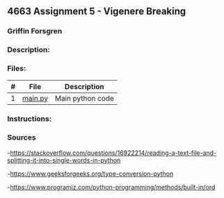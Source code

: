 ## 4663 Assignment 5 - Vigenere Breaking
### Griffin Forsgren
### Description:

### Files:
|   #   | File                       | Description                                                |
| :---: | -------------------------- | ---------------------------------------------------------- |
|   1   | [main.py](./break_vig.py)  | Main python code                                           |

### Instructions:

### Sources
-https://stackoverflow.com/questions/16922214/reading-a-text-file-and-splitting-it-into-single-words-in-python

-https://www.geeksforgeeks.org/type-conversion-python

-https://www.programiz.com/python-programming/methods/built-in/ord
